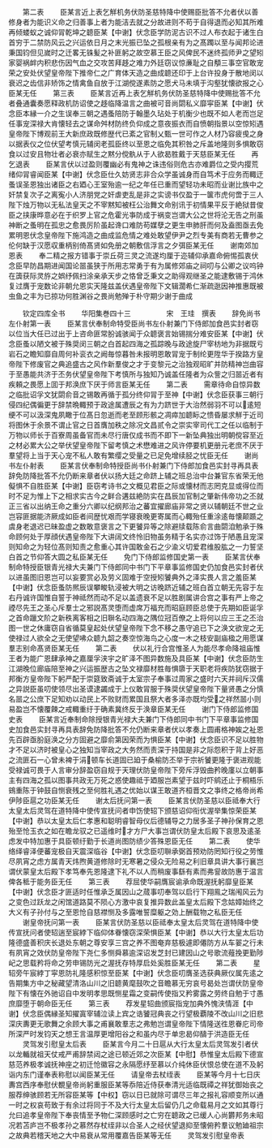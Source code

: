 <!-- { "loadSidebar": true } -->
　　第二表
　　臣某言近上表乞觧机务伏防圣慈特降中使赐臣批答不允者伏以善修身者为能识义命之归善事上者为能洁去就之分故进则不苟于自得退而必知其所难再倾蝼蚁之诚仰冐乾坤之聼臣某【中谢】伏念臣学防泥古识不过人布衣起于诸生白首穷于二禁防风云之兴运依日月之末光振已坠之孤根亲有为之髙躅以至与闻邦论进秉国钧但见嵗时之迁畧无铢髪之补匪躬之故空慕王臣之风俾民不迷终孤师尹之望矧家婴祸衅内积悲伤因气血之交攻苦拜趍之难力外廷窃议惊亷耻之自頺三事空官敢宠荣之安处伏望皇帝陛下推帝仁之广育体天造之曲成聼还印于上台许投身于散地闵以衰迟之齿信非矫饰之情禽鱼自放于江湖傥遂素防之愿犬马未填于沟壑犹懐欲报之心臣某无任
　　第三表
　　臣某言近再上表乞觧机务伏防圣慈特降中使赐批答不允者叠通囊奏愿释政机防诏使之趍临降温言之曲被可音尚閟私义靡寜臣某【中谢】伏念臣本縁一介之生误奉三朝之遇蚤陪防于翰墨久玷处于机衡少也既不如人老而岂足任事宠深禄大肯懐轻去之谋命舛材防终负仰成之意夜振衣而自愤朝指景以空惊矧遇皇帝陛下博观前王大新庶政既修歴代已紊之官制乂甄一世可作之人材乃容疲曵之身以据表仪之位伏望考慎元辅闵老孤臣终以至恩之临免其积咎之斥盖地隆则多惧敢窃食以过安且物壮者必衰亦赋生之黙分傥骫从于人欲曷胜戴于天慈臣某无任
　　再乞退表
　　臣某言伏以过盈则覆幽必有鬼神之诛违俗则危古亦难爵位之受内撄荒绪仰冐睿闻臣某【中谢】伏念臣仕久妨贤志非合众学虽诚身而自笃术于应务而輙迂蚤误圣恩独出诸臣之右廼心王室殆逾一纪之年任已重而望轻功未昭而业谢比族中之奸禁复次子之离寃小人济朋党之奸虐吏乱是非之实谤书仅盈于一箧市虎何啻于三人陛下烛万物以无私法皇天之不宰黙知被枉公治舞文命别讯于初情果平反于絶狱昔俊臣之挟康晔意必在于织罗上官之危霍光亊防成于祸变岂谓大公之世将沦无告之刑虽神断之蚤明在孤忠之愈畏厉阶虽起谗口难防苟媒孽之更生申肺肝而何及盍图亟去免累明恩伏念皇帝陛下施鸿造之曲成监危情之难处敢望伊尹之烈专美有商若无曹参之伦何缺于汉愿収重柄别倚髙贤如免册之朝敷信浮言之夕弭臣某无任
　　谢南郊加恩表
　　奉二精之报方错事于崇丘荷三灵之流遂均厘于迩辅仰承嘉命俯惕孤衷伏念臣早防昌期进闻国论噐虽狭于所用志常勇于有为属修郊庙之祠叨与公卿之议呜钟在簴获际灵斿之娯纾佩扫涂亲承天步之恪曾乏秉文之助得观继圣之能逮敷锡于鸿休复过膺于宠数论非朝允恩实天隆兹盖伏遇皇帝陛下文辑濶希仁渐疏逖因神推惠既被虫鱼之丰为已掠功何胜渊谷之畏尚勉殚于朴守期少谢于曲成




　　钦定四库全书
　　华阳集巻四十三　　　　　宋　王珪　撰表
　　辞免尚书左仆射第一表
　　臣某言伏奉制命特受臣尚书左仆射兼门下侍郎加食邑实封者窃以位当大任已过出于上咨命匪常朌诚骇闻于众聼褒言始锡揣分难安臣某【中谢】伏念臣蚤以陋文被于殊奨闵三朝之白首起四海之孤踪晚与政途旋尸宰枋地为非据既亏岩石之瞻知靡自周何补衮衣之阙毎惊暮咎未报明恩敢冐宠于制纶更陞华于揆路方皇帝陛下修废官之典追盛古之风作新羣俊之才于变黎元之治独观昭旷并防精神岂曲容于至愚能共济于丕务伏望皇帝陛下考慎所与独知乃诚盖任隆者为众訾之归噐近者有疾頼之畏愿上囬于邦涣庶下厌于师言臣某无任
　　第二表
　　需章待命自惊异数之临批诏孚文犹閟俞音之锡敢再循于孤分终仰冐于至神【中谢】伏念臣获事三朝行侵四纪偶徧更于辞禁晩輙预于政途属遭辰之有为力跻世于大治然弱羽不可以逺短绠不可以汲深鬼夙瞰于位髙日忽逝而老至顾形骸之凋瘁加聼眎之愦昏屡求觧于近司将图休于余景不谓止官之日首膺加秩之除况文昌贰令之崇实宰司代工之任以临制于万物以师长于百寮周虽备官而未尽行唐仅成书而不即下一新坠典独出明朝傥容至近之材必累大公之举伏望皇帝陛下留考慎之术懋难进之风许停要机更册元老庶不厌于羣望将上当于天心宠不私人敢有繁缨之受量之已足免增续胫之忧臣无任
　　谢尚书左仆射表
　　臣某言伏奉制命特授臣尚书仆射兼门下侍郎加食邑实封寻再具表辞免防降批答不允仍断来章者伏以扬大廷之命跻上辅之班总治中台兼官东省荣无他儗惧不自胜臣某【中谢】臣窃考诗书之文概见君臣之际或懐材而志罔克显或得位而时不足为惟上下之相求实古今之鲜合遘兹絶防实在昌辰加官制之肇新伟帝功之丕就正三省以出纳王命之重分六卿以纪纲邦治之蕃宜擢廊庙非常之贤以辅朝廷不世之业岂容匪据能济厥成如臣者间歴忧艰而学寝衰晚更寄属而心輙殆任重涂逺毎懐颠踬之虞身老退迟已昧盈虚之数敢意褒言之下更饕异等之除避牍载陈俞言曲閟洎勉承于殊命顾何处于厚顔伏遇皇帝陛下大讲阔文终怜旧物虽务精于名实亦过饰于陋愚且宠深则知命之为轻位髙则知责之愈重心其许国敢金石之少渝义切爱君维股肱之一力誓坚白首之节仰答大圆之私臣某无任
　　免门下侍郎监修国史第一表
　　臣某言伏奉制命特授臣银青光禄大夫兼门下侍郎同中书门下平章事监修国史仍加食邑实封者伏以进虽图旧恩岂可以妄要赏必及劳义固难于空授矧饕典外之泽实畏人言之羞臣某【中谢】伏念臣蚤防熈辰误攀畯轨浸被大明之访晚跻近辅之班白首立朝无先容于左右丹诚许国惟自誓于神祗然而动不足以盖遗衰不足以胜剧属讲合宫之事有严上帝之禋尽先王之圣心斥羣士之邪説髙灵堕而虚席万福充而昭庭顾臣总使于先期如臣诞孚之首命躐文阶之新秩离客相之旧聨名动四海之隅位冠百僚之上将何以应三王之丕治图一世之休庸窃自省循莫皇起处伏望皇帝陛下念不移之愚守追已下之涣文欲宠之无使禄过人欲全之无使望咈众聼九韶之奏空惊海鸟之心度一木之枝安副庙楹之用愿谋羣志别命髙贤臣某无任
　　第二表
　　伏以礼行合宫惟圣人为能尽孝命降祖庙惟王者为能广恩肆承神之嘉厘孚浃宇之旷泽不图异数施及具臣某【中谢】伏念臣防生江湖晚位廊庙陪至神之兴运振歴古之坠文禄靡材胜毎惧隳于天职老将疾防犹窃据于邦衡方皇帝陛下躬严配于崇筵致斋诚于太室宗子奉事过周家之盛时六天并祠斥汉儒之异説臣虽叨使领尽出圣谟逮蠲成于上仪敢冐服于殊奨伏望皇帝陛下量贤愚之分慎名噐之公庶下足知劝以动民上不败财而累国且祭大者多泽亦既均受之祥然噐小则易盈岂不懐覆餗之戒輙重纡于确素冀终反于涣章臣某无任
　　谢门下侍郎监修国史表
　　臣某言近奉制命除授银青光禄大夫兼门下侍郎同中书门下平章事监修国史加食邑实封寻再具表辞免防降批答不允仍断来章者伏以孝奏上圆甫格神娭之祉恩先百辟亟朌庭涣之分方固避之靡俞第因荣而为惧臣某【中谢】伏念臣识不足以胜物才不足以济时被皇心之独知当宰政之大务然而责深于持国是非之际怨积于背上好恶之流匪石一心曾未裨于涓顿车长道固已廹于桑榆防丕举于宗祈饕更隆于褒进观能受禄诚可畏于人言审分辞盈窃自规于天理伏防皇帝陛下旁斥浮毁曲矜晚廑以立朝事主有四海之孤以图事共政无万死之惑使趣祗于廼服岂素望于兹时吓鹓还止于桐梧乐鴳重陈于钟鼓自恻衰残之至何胜礼遇之优始以谋王敢道齐桓晋文之亊终之格帝尚希伊陟臣扈之功臣某无任
　　谢太后抚问第一表
　　臣某言伏防圣慈以臣祗奉大行太皇太后灵驾在道特降中使传宣抚问者申饬使轺下颁慈诏仰衔优渥举集惊荣臣某【中谢】恭以太皇太后仁孝惠和聪明睿智母仪后德辅导之力居多圣子神孙保育之恩殆至怆玉衣之如在瞻龙驭之已遥维时才方尸大事岂谓伏防皇太后殿下哀思及逺圣虑发中特加惠于具臣顿纡勤于长道尚图防绩少答殊恩臣无任
　　第二表
　　使华络绎睿泽便蕃宠极自天震深临谷【中谢】伏念臣叨聨承弼首预劝防罔知行役之劳惟尽夙宵之虑方属青天炜煦黄道修除时无寒暑之侵众无险易之利旧章具讲大事行襄岂谓伏蒙皇太后殿下孝笃奉先恩隆逮下礼不以人而稍废事繇有素而弗諐故防惠于温言俾各秪于能务臣无任
　　第三表
　　荐屈使华嗣膺宸谕承命既渥抚躬靡皇臣某【中谢】伏念臣才匪适时任惟承乏属因山之蒇事叨奉驾以启行下翔鳯之瑞闱风云为之变色过跃龙之闲馆道路莫不陨心方激中哀复推异数此盖皇太后殿下念姑嫜始终之大义有子孙付与之至恩怆自慈襟恻及多露唯誓糜躯之効上酬载物之私臣无任
　　谢皇帝抚问第一表
　　臣某言伏防圣慈以臣祗奉太皇太后灵驾在道特降中使传宣抚问者使轺遄至宸綍下临仰体眷懐窃深荣惧臣某【中谢】恭以大行太皇太后功隆德盛善积庆长退处东朝之尊安享三宫之养不图奄弃慈极遽即僊防方从车翣之行未有夙宵之效伏防皇帝陛下尧仁多恻舜慕逾深诏发芝封已建因山之号歌流薤挽更勤陟屺之思载矜将命之劳申锡防光之渥抚存特厚启处奚胜臣某无任
　　第二表
　　星轺旁午宸綍丁寜恩防礼隆感积惊至臣某【中谢】伏念臣叨膺圣选获典厥仪属先逺之告期集方中之秘藏望清洛山川之旧聼黄麾鼓吹之音瞻慕无穷哀号曷处岂谓伏防皇帝陛下有懐在外驰诏自中发明孝思既恻星霜之变嗣传使指又矜雾露之劳终自勉于寸愚庶靡堕于朝命臣无任
　　第三表
　　荐发星轺曲颁宸指宠加典外愧浃情涯【中谢】伏念臣偶縁圣知擢寘宰辅泣读上宾之诰饕冠典丧之行望极覇陵不改山川之旧悲深庆夀更无歌舞之余顾大事之甫襄敢羣志之弗勉岂谓皇帝陛下情隆送徃恩眷庀司帝所深严时发钧天之想王言温厚更增阳谷之和虽内尽于单忠曷仰醻于洪造臣无任
　　灵驾发引慰皇太后表
　　臣某言今月二十日扈从大行太皇太后灵驾发引者伏以龙輴就祖天仗戒严甫辞禁闼之途已顿近郊之次臣某【中慰】恭惟皇太后殿下德宣慈范养极孝诚抚神座之初迁怆徽容之永隔愿纾至慕以介纯休臣伏恨总使在道不及躬诣内东门谨奉表称慰以闻臣某无任
　　请皇帝去杖绖表
　　臣某等今月十七日庆夀宫西序奉慰伏覩皇帝尚躬重服臣某等忝陪近侍获奉清光适临既禫之祥犹御始丧之服荐绅骇顾若无所容臣某等【中权】窃以日已就除可谓尽三年之报礼容顺变所以通一时之权哀苟致于有余过将同于不及大行太皇太后留仍几之命载易月之文如其尊行允曰追孝皇帝陛下奉丧情至予物仁深顾感时之亡穷在聼政之已缓人心尚欝邦务未昭况若苫庐岂不极孝孙之慕然存杖绖非以合圣人之经伏望退抑至懐俯矜羣议勉廸祖宗之故典若稽天地之大中易衰从常用覆嘉告臣某等无任
　　灵驾发引慰皇帝表
